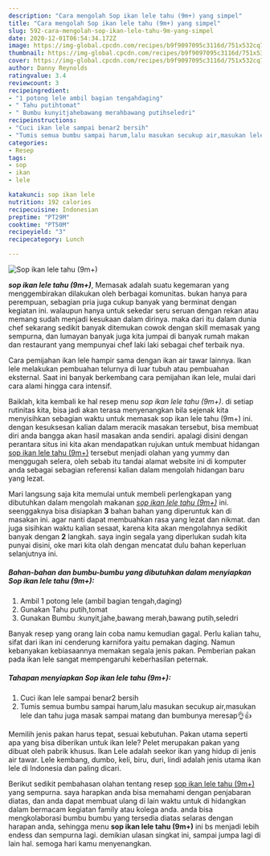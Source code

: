 ```yaml
---
description: "Cara mengolah Sop ikan lele tahu (9m+) yang simpel"
title: "Cara mengolah Sop ikan lele tahu (9m+) yang simpel"
slug: 592-cara-mengolah-sop-ikan-lele-tahu-9m-yang-simpel
date: 2020-12-01T06:54:34.172Z
image: https://img-global.cpcdn.com/recipes/b9f9097095c3116d/751x532cq70/sop-ikan-lele-tahu-9m-foto-resep-utama.jpg
thumbnail: https://img-global.cpcdn.com/recipes/b9f9097095c3116d/751x532cq70/sop-ikan-lele-tahu-9m-foto-resep-utama.jpg
cover: https://img-global.cpcdn.com/recipes/b9f9097095c3116d/751x532cq70/sop-ikan-lele-tahu-9m-foto-resep-utama.jpg
author: Danny Reynolds
ratingvalue: 3.4
reviewcount: 3
recipeingredient:
- "1 potong lele ambil bagian tengahdaging"
- " Tahu putihtomat"
- " Bumbu kunyitjahebawang merahbawang putihseledri"
recipeinstructions:
- "Cuci ikan lele sampai benar2 bersih"
- "Tumis semua bumbu sampai harum,lalu masukan secukup air,masukan lele dan tahu juga masak sampai matang dan bumbunya meresap👌👍"
categories:
- Resep
tags:
- sop
- ikan
- lele

katakunci: sop ikan lele 
nutrition: 192 calories
recipecuisine: Indonesian
preptime: "PT29M"
cooktime: "PT50M"
recipeyield: "3"
recipecategory: Lunch

---
```



![Sop ikan lele tahu (9m+)](https://img-global.cpcdn.com/recipes/b9f9097095c3116d/751x532cq70/sop-ikan-lele-tahu-9m-foto-resep-utama.jpg)

<b><i>sop ikan lele tahu (9m+)</i></b>, Memasak adalah suatu kegemaran yang menggembirakan dilakukan oleh berbagai komunitas. bukan hanya para perempuan, sebagian pria juga cukup banyak yang berminat dengan kegiatan ini. walaupun hanya untuk sekedar seru seruan dengan rekan atau memang sudah menjadi kesukaan dalam dirinya. maka dari itu dalam dunia chef sekarang sedikit banyak ditemukan cowok dengan skill memasak yang sempurna, dan lumayan banyak juga kita jumpai di banyak rumah makan dan restaurant yang mempunyai chef laki laki sebagai chef terbaik nya.

Cara pemijahan ikan lele hampir sama dengan ikan air tawar lainnya. Ikan lele melakukan pembuahan telurnya di luar tubuh atau pembuahan eksternal. Saat ini banyak berkembang cara pemijahan ikan lele, mulai dari cara alami hingga cara intensif.

Baiklah, kita kembali ke hal resep menu <i>sop ikan lele tahu (9m+)</i>. di setiap rutinitas kita, bisa jadi akan terasa menyenangkan bila sejenak kita menyisihkan sebagian waktu untuk memasak sop ikan lele tahu (9m+) ini. dengan kesuksesan kalian dalam meracik masakan tersebut, bisa membuat diri anda bangga akan hasil masakan anda sendiri. apalagi disini dengan perantara situs ini kita akan mendapatkan rujukan untuk membuat hidangan <u>sop ikan lele tahu (9m+)</u> tersebut menjadi olahan yang yummy dan menggugah selera, oleh sebab itu tandai alamat website ini di komputer anda sebagai sebagian referensi kalian dalam mengolah hidangan baru yang lezat.


Mari langsung saja kita memulai untuk membeli perlengkapan yang dibutuhkan dalam mengolah makanan <u><i>sop ikan lele tahu (9m+)</i></u> ini. seenggaknya bisa disiapkan <b>3</b> bahan bahan yang diperuntuk kan di masakan ini. agar nanti dapat membuahkan rasa yang lezat dan nikmat. dan juga sisihkan waktu kalian sesaat, karena kita akan mengolahnya sedikit banyak dengan <b>2</b> langkah. saya ingin segala yang diperlukan sudah kita punyai disini, oke mari kita olah dengan mencatat dulu bahan keperluan selanjutnya ini.

<!--inarticleads1-->

##### Bahan-bahan dan bumbu-bumbu yang dibutuhkan dalam menyiapkan Sop ikan lele tahu (9m+):

1. Ambil 1 potong lele (ambil bagian tengah,daging)
1. Gunakan  Tahu putih,tomat
1. Gunakan  Bumbu :kunyit,jahe,bawang merah,bawang putih,seledri


Banyak resep yang orang lain coba namu kemudian gagal. Perlu kalian tahu, sifat dari ikan ini cenderung karnifora yaitu pemakan daging. Namun kebanyakan kebiasaannya memakan segala jenis pakan. Pemberian pakan pada ikan lele sangat mempengaruhi keberhasilan peternak. 

<!--inarticleads2-->

##### Tahapan menyiapkan Sop ikan lele tahu (9m+):

1. Cuci ikan lele sampai benar2 bersih
1. Tumis semua bumbu sampai harum,lalu masukan secukup air,masukan lele dan tahu juga masak sampai matang dan bumbunya meresap👌👍


Memilih jenis pakan harus tepat, sesuai kebutuhan. Pakan utama seperti apa yang bisa diberikan untuk ikan lele? Pelet merupakan pakan yang dibuat oleh pabrik khusus. Ikan Lele adalah seekor ikan yang hidup di jenis air tawar. Lele kembang, dumbo, keli, biru, duri, lindi adalah jenis utama ikan lele di Indonesia dan paling dicari. 

Berikut sedikit pembahasan olahan tentang resep <u>sop ikan lele tahu (9m+)</u> yang sempurna. saya harapkan anda bisa memahami dengan penjabaran diatas, dan anda dapat membuat ulang di lain waktu untuk di hidangkan dalam bermacam kegiatan family atau kolega anda. anda bisa mengkolaborasi bumbu bumbu yang tersedia diatas selaras dengan harapan anda, sehingga menu <b>sop ikan lele tahu (9m+)</b> ini bs menjadi lebih endess dan sempurna lagi. demikian ulasan singkat ini, sampai jumpa lagi di lain hal. semoga hari kamu menyenangkan.
